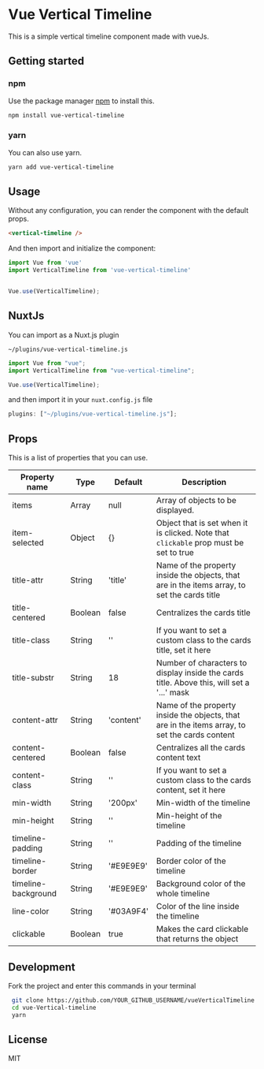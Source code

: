 # Vue Vertical Timeline
This is a simple vertical timeline component made with vueJs.
## Getting started
### npm

Use the package manager [npm](https://www.npmjs.com/package/) to install this.
```bash
npm install vue-vertical-timeline
```

### yarn
You can also use yarn.

```bash
yarn add vue-vertical-timeline
```

## Usage

Without any configuration, you can render the component with the default props.


```HTML
<vertical-timeline />
```

And then import and initialize the component:

```JavaScript
import Vue from 'vue'
import VerticalTimeline from 'vue-vertical-timeline'


Vue.use(VerticalTimeline);
```

## NuxtJs


You can import as a Nuxt.js plugin

`~/plugins/vue-vertical-timeline.js`

```js
import Vue from "vue";
import VerticalTimeline from "vue-vertical-timeline";

Vue.use(VerticalTimeline);
```

and then import it in your `nuxt.config.js` file

```js
plugins: ["~/plugins/vue-vertical-timeline.js"];
```
## Props
 
 This is a list of properties that you can use.

| Property name       | Type    | Default   | Description                                                                                    |
| ------------------- | ------- | --------- | ---------------------------------------------------------------------------------------------- |
| items               | Array   | null      | Array of objects to be displayed.                       |
| item-selected       | Object  | {}        | Object that is set when it is clicked. Note that `clickable` prop must be set to true          |
| title-attr          | String  | 'title'   | Name of the property inside the objects, that are in the items array, to set the cards title   |
| title-centered      | Boolean | false     | Centralizes the cards title                                                                    |
| title-class         | String  | ''        | If you want to set a custom class to the cards title, set it here                              |
| title-substr        | String  | 18        | Number of characters to display inside the cards title. Above this, will set a '...' mask      |
| content-attr        | String  | 'content' | Name of the property inside the objects, that are in the items array, to set the cards content |
| content-centered    | Boolean | false     | Centralizes all the cards content text                                                         |
| content-class       | String  | ''        | If you want to set a custom class to the cards content, set it here                            |
| min-width           | String  | '200px'   | Min-width of the timeline                                                                      |
| min-height          | String  | ''        | Min-height of the timeline                                                                     |
| timeline-padding    | String  | ''        | Padding of the timeline                                                                        |
| timeline-border     | String  | '#E9E9E9' | Border color of the timeline                                                                   |
| timeline-background | String  | '#E9E9E9' | Background color of the whole timeline                                                         |
| line-color          | String  | '#03A9F4' | Color of the line inside the timeline                                                          |
| clickable           | Boolean | true      | Makes the card clickable that returns the object                                               |


## Development


Fork the project and enter this commands in your terminal

```sh
 git clone https://github.com/YOUR_GITHUB_USERNAME/vueVerticalTimeline.git
 cd vue-Vertical-timeline
 yarn
```


## License
MIT
